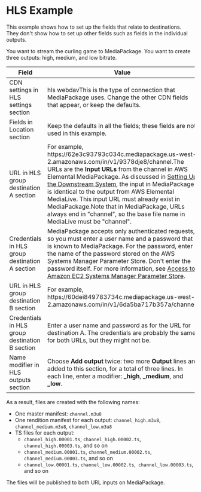 # HLS Example<a name="hls-examples"></a>

This example shows how to set up the fields that relate to destinations\. They don't show how to set up other fields such as fields in the individual outputs\.

You want to stream the curling game to MediaPackage\. You want to create three outputs: high, medium, and low bitrate\. 


| Field | Value | 
| --- | --- | 
| CDN settings in HLS settings section | hls webdavThis is the type of connection that MediaPackage uses\. Change the other CDN fields that appear, or keep the defaults\.  | 
| Fields in Location section | Keep the defaults in all the fields; these fields are not used in this example\.  | 
| URL in HLS group destination A section | For example, https://62e3c93793c034c\.mediapackage\.us\-west\-2\.amazonaws\.com/in/v1/9378dje8/channel\.The URLs are the **Input URLs** from the channel in AWS Elemental MediaPackage\. As discussed in [Setting Up the Downstream System](setting-up-downstream-system.md), the input in MediaPackage is identical to the output from AWS Elemental MediaLive\. This input URL must already exist in MediaPackage\.Note that in MediaPackage, URLs always end in "channel", so the base file name in MediaLive must be "channel"\.  | 
| Credentials in HLS group destination A section | MediaPackage accepts only authenticated requests, so you must enter a user name and a password that is known to MediaPackage\. For the password, enter the name of the password stored on the AWS Systems Manager Parameter Store\. Don't enter the password itself\. For more information, see [Access to Amazon EC2 Systems Manager Parameter Store](https://docs.aws.amazon.com/medialive/latest/ug/about-EC2Password.html)\.  | 
| URL in HLS group destination B section | For example, https://60dei849783734c\.mediapackage\.us\-west\-2\.amazonaws\.com/in/v1/6da5ba717b357a/channel\. | 
| Credentials in HLS group destination B section | Enter a user name and password as for the URL for destination A\. The credentials are probably the same for both URLs, but they might not be\. | 
| Name modifier in HLS outputs section |  Choose **Add output** twice: two more **Output** lines are added to this section, for a total of three lines\. In each line, enter a modifier: **\_high**, **\_medium**, and **\_low**\.  | 

As a result, files are created with the following names:
+ One master manifest: `channel.m3u8`
+ One rendition manifest for each output: `channel_high.m3u8`, `channel_medium.m3u8`, `channel_low.m3u8`
+ TS files for each output: 
  + `channel_high.00001.ts`, `channel_high.00002.ts`, `channel_high.00003.ts`, and so on
  + `channel_medium.00001.ts`, `channel_medium.00002.ts`, `channel_medium.00003.ts`, and so on 
  + `channel_low.00001.ts`, `channel_low.00002.ts`,` channel_low.00003.ts`, and so on

The files will be published to both URL inputs on MediaPackage\.